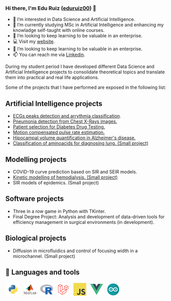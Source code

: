 ### Hi there, I'm Edu Ruiz ([eduruiz00](https://edusoftdev.com/)) 👋


- 👀 I’m interested in Data Science and Artificial Intelligence.
- 🌱 I’m currently studying MSc in Artificial Intelligence and enhancing my knowladge self-taught with online courses.
- 🔎 I’m looking to keep learning to be valuable in an enterprise.
- 💻 Visit my [website](https://edusoftdev.com/).
- 🔎 I’m looking to keep learning to be valuable in an enterprise.
- 📫 You can reach me via [Linkedin](https://www.linkedin.com/in/eduard-ruiz-munne/).

During my student period I have developed different Data Science and Artificial Intelligence projects to consolidate theoretical topics and translate them into practical and real life applications.

Some of the projects that I have performed are exposed in the following list:

## Artificial Intelligence projects

- [ECGs peaks detection and arrythmia classification](https://github.com/eduruiz00/ecgs-classifier).
- [Pneumonia detection from Chest X-Rays images.](https://github.com/eduruiz00/ai-for-healthcare-nanodegree/tree/main/Pneumonia%20Detection%20from%20Chest%20X-Rays)
- [Patient selection for Diabetes Drug Testing.](https://github.com/eduruiz00/ai-for-healthcare-nanodegree/tree/main/Patient%20Selection%20for%20Diabetes%20Drug%20Testing)
- [Motion compensated pulse rate estimation.](https://github.com/eduruiz00/ai-for-healthcare-nanodegree/tree/main/Motion%20Compensated%20Pulse%20Rate%20Estimation)
- [Hipocampal volume quantification in Alzheimer's disease.](https://github.com/eduruiz00/ai-for-healthcare-nanodegree/tree/main/Hippocampal%20Volume%20Quantification%20in%20Alzheimer's%20progression)
- [Classification of aminoacids for diagnosing lung. (Small project)](https://github.com/eduruiz00/university-projects/tree/main/Aminoacids%20classification)

## Modelling projects
- COVID-19 curve prediction based on SIR and SEIR models.
- [Kinetic modelling of hemodialysis. (Small project)](https://github.com/eduruiz00/university-projects/blob/main/Modeling/hemodyalisis.ipynb)
- SIR models of epidemics. (Small project)

## Software projects
- Three in a row game in Python with TKinter.
- Final Degree Project: Analysis and development of data-driven tools for efficiency management in surgical environments (in development).

## Biological projects
- Diffusion in microfluidics and control of focusing width in a microchannel. (Small project)

## 🧰 Languages and tools

<div><img src="https://raw.githubusercontent.com/github/explore/80688e429a7d4ef2fca1e82350fe8e3517d3494d/topics/python/python.png" alt="Python" height="40" style="vertical-align:top; margin:4px">
<img src="https://raw.githubusercontent.com/github/explore/80688e429a7d4ef2fca1e82350fe8e3517d3494d/topics/matlab/matlab.png" alt="Matlab" height="40" style="vertical-align:top; margin:4px">
<img src="https://raw.githubusercontent.com/github/explore/80688e429a7d4ef2fca1e82350fe8e3517d3494d/topics/r/r.png" alt="R" height="40" style="vertical-align:top; margin:4px">
<img src="https://raw.githubusercontent.com/github/explore/80688e429a7d4ef2fca1e82350fe8e3517d3494d/topics/laravel/laravel.png" alt="Laravel" height="40" style="vertical-align:top; margin:4px">
<img src="https://raw.githubusercontent.com/github/explore/80688e429a7d4ef2fca1e82350fe8e3517d3494d/topics/javascript/javascript.png" alt="Javascript" height="40" style="vertical-align:top; margin:4px">
<img src="https://raw.githubusercontent.com/github/explore/80688e429a7d4ef2fca1e82350fe8e3517d3494d/topics/vue/vue.png" alt="Vue JS" height="40" style="vertical-align:top; margin:4px">
<img src="https://raw.githubusercontent.com/github/explore/80688e429a7d4ef2fca1e82350fe8e3517d3494d/topics/arduino/arduino.png" alt="Arduino" height="40" style="vertical-align:top; margin:4px"></div>
